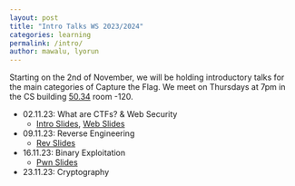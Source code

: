 ```yaml
---
layout: post
title: "Intro Talks WS 2023/2024"
categories: learning
permalink: /intro/
author: mawalu, lyorun
---
```


Starting on the 2nd of November, we will be holding introductory talks for the main categories of Capture the Flag.
We meet on Thursdays at 7pm in the CS building [50.34](https://www.kit.edu/campusplan/) room -120.

 * 02.11.23: What are CTFs? & Web Security
    * [Intro Slides](/talks/2023-11-02-intro/slides.pdf), [Web Slides](/talks/2023-11-02-webintro/slides.pdf)
 * 09.11.23: Reverse Engineering
    * [Rev Slides](/talks/2023-11-09-revintro/slides.pdf)
 * 16.11.23: Binary Exploitation
    * [Pwn Slides](/talks/2023-11-16-pwnintro/slides.pdf)
 * 23.11.23: Cryptography

